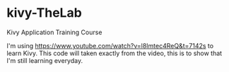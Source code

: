 # kivy-TheLab
Kivy Application Training Course

I'm using https://www.youtube.com/watch?v=l8Imtec4ReQ&t=7142s to learn Kivy. This code will taken exactly from the video, this is to show that I'm still learning everyday.
